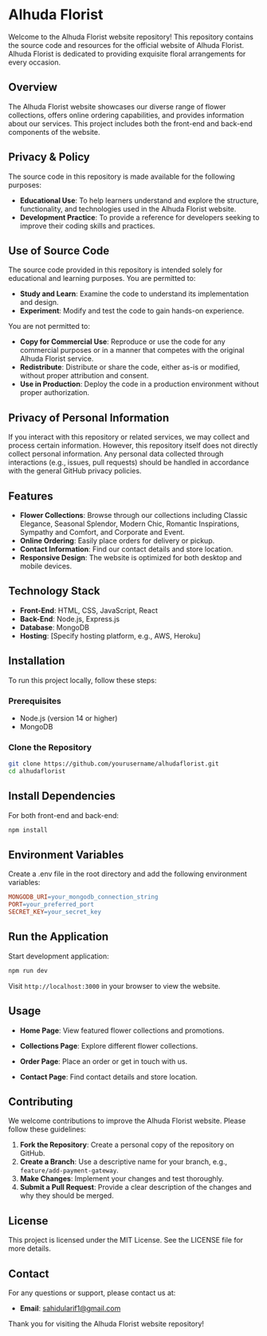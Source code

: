 # Alhuda Florist

Welcome to the Alhuda Florist website repository! This repository contains the source code and resources for the official website of Alhuda Florist. Alhuda Florist is dedicated to providing exquisite floral arrangements for every occasion. 

## Overview

The Alhuda Florist website showcases our diverse range of flower collections, offers online ordering capabilities, and provides information about our services. This project includes both the front-end and back-end components of the website.
## Privacy & Policy

The source code in this repository is made available for the following purposes:

- **Educational Use**: To help learners understand and explore the structure, functionality, and technologies used in the Alhuda Florist website.
- **Development Practice**: To provide a reference for developers seeking to improve their coding skills and practices.

## Use of Source Code

The source code provided in this repository is intended solely for educational and learning purposes. You are permitted to:

- **Study and Learn**: Examine the code to understand its implementation and design.
- **Experiment**: Modify and test the code to gain hands-on experience.

You are not permitted to:

- **Copy for Commercial Use**: Reproduce or use the code for any commercial purposes or in a manner that competes with the original Alhuda Florist service.
- **Redistribute**: Distribute or share the code, either as-is or modified, without proper attribution and consent.
- **Use in Production**: Deploy the code in a production environment without proper authorization.

## Privacy of Personal Information

If you interact with this repository or related services, we may collect and process certain information. However, this repository itself does not directly collect personal information. Any personal data collected through interactions (e.g., issues, pull requests) should be handled in accordance with the general GitHub privacy policies.


## Features

- **Flower Collections**: Browse through our collections including Classic Elegance, Seasonal Splendor, Modern Chic, Romantic Inspirations, Sympathy and Comfort, and Corporate and Event.
- **Online Ordering**: Easily place orders for delivery or pickup.
- **Contact Information**: Find our contact details and store location.
- **Responsive Design**: The website is optimized for both desktop and mobile devices.

## Technology Stack

- **Front-End**: HTML, CSS, JavaScript, React
- **Back-End**: Node.js, Express.js
- **Database**: MongoDB
- **Hosting**: [Specify hosting platform, e.g., AWS, Heroku]

## Installation

To run this project locally, follow these steps:

### Prerequisites

- Node.js (version 14 or higher)
- MongoDB

### Clone the Repository

```bash
git clone https://github.com/yourusername/alhudaflorist.git
cd alhudaflorist
```
## Install Dependencies
For both front-end and back-end:
```bash
npm install
```

## Environment Variables
Create a .env file in the root directory and add the following environment variables:
```makefile
MONGODB_URI=your_mongodb_connection_string
PORT=your_preferred_port
SECRET_KEY=your_secret_key
```
## Run the Application
Start development application:
```bash
npm run dev
```
Visit `http://localhost:3000` in your browser to view the website.
## Usage

-   **Home Page**: View featured flower collections and promotions.
    
-   **Collections Page**: Explore different flower collections.
    
-   **Order Page**: Place an order or get in touch with us.
    
-   **Contact Page**: Find contact details and store location.
## Contributing

We welcome contributions to improve the Alhuda Florist website. Please follow these guidelines:

1.  **Fork the Repository**: Create a personal copy of the repository on GitHub.
2.  **Create a Branch**: Use a descriptive name for your branch, e.g., `feature/add-payment-gateway`.
3.  **Make Changes**: Implement your changes and test thoroughly.
4.  **Submit a Pull Request**: Provide a clear description of the changes and why they should be merged.

## License

This project is licensed under the MIT License. See the LICENSE file for more details.

## Contact

For any questions or support, please contact us at:

-   **Email**: sahidularif1@gmail.com

Thank you for visiting the Alhuda Florist website repository!